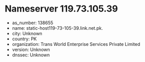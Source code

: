 # Nameserver 119.73.105.39

* as_number: 138655
* name: static-host119-73-105-39.link.net.pk.
* city: Unknown
* country: PK
* organization: Trans World Enterprise Services Private Limited
* version: Unknown
* dnssec: Unknown
